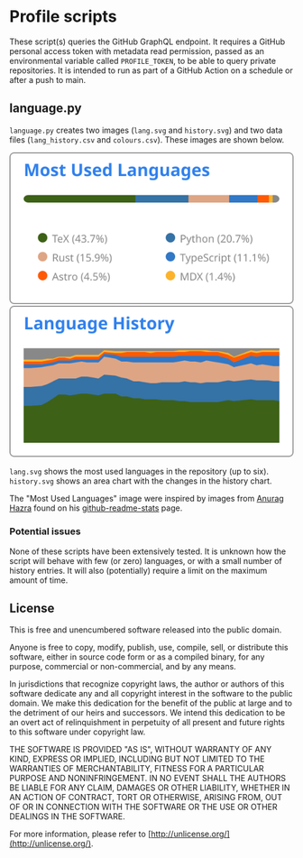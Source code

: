 # Profile scripts

These script(s) queries the GitHub GraphQL endpoint. It requires a GitHub
personal access token with metadata read permission, passed as an environmental
variable called `PROFILE_TOKEN`, to be able to query private repositories. It
is intended to run as part of a GitHub Action on a schedule or after a push to
main.

## language.py

`language.py` creates two images (`lang.svg` and `history.svg`) and two data
files (`lang_history.csv` and `colours.csv`). These images are shown below.

<p align="center">
    <img src="../images/lang.svg" alt="Most used languages">
    <img src="../images/history.svg" alt="Language history">
</p>

`lang.svg` shows the most used languages in the repository (up to six).
`history.svg` shows an area chart with the changes in the history chart.

The "Most Used Languages" image were inspired by images from
[Anurag Hazra](https://github.com/anuraghazra) found on his
[github-readme-stats](https://github.com/anuraghazra/github-readme-stats) page.

### Potential issues

None of these scripts have been extensively tested. It is unknown how the
script will behave with few (or zero) languages, or with a small number of
history entries. It will also (potentially) require a limit on the maximum
amount of time.

## License

This is free and unencumbered software released into the public domain.

Anyone is free to copy, modify, publish, use, compile, sell, or
distribute this software, either in source code form or as a compiled
binary, for any purpose, commercial or non-commercial, and by any
means.

In jurisdictions that recognize copyright laws, the author or authors
of this software dedicate any and all copyright interest in the
software to the public domain. We make this dedication for the benefit
of the public at large and to the detriment of our heirs and
successors. We intend this dedication to be an overt act of
relinquishment in perpetuity of all present and future rights to this
software under copyright law.

THE SOFTWARE IS PROVIDED "AS IS", WITHOUT WARRANTY OF ANY KIND,
EXPRESS OR IMPLIED, INCLUDING BUT NOT LIMITED TO THE WARRANTIES OF
MERCHANTABILITY, FITNESS FOR A PARTICULAR PURPOSE AND NONINFRINGEMENT.
IN NO EVENT SHALL THE AUTHORS BE LIABLE FOR ANY CLAIM, DAMAGES OR
OTHER LIABILITY, WHETHER IN AN ACTION OF CONTRACT, TORT OR OTHERWISE,
ARISING FROM, OUT OF OR IN CONNECTION WITH THE SOFTWARE OR THE USE OR
OTHER DEALINGS IN THE SOFTWARE.

For more information, please refer to [http://unlicense.org/](http://unlicense.org/).
